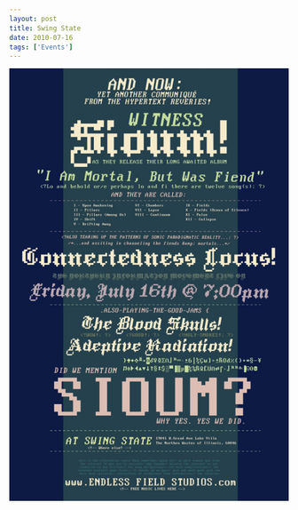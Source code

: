 ```yaml
---
layout: post
title: Swing State
date: 2010-07-16
tags: ['Events']
---
```

![Swing State](/assets/images/2010-07-16.jpg)
